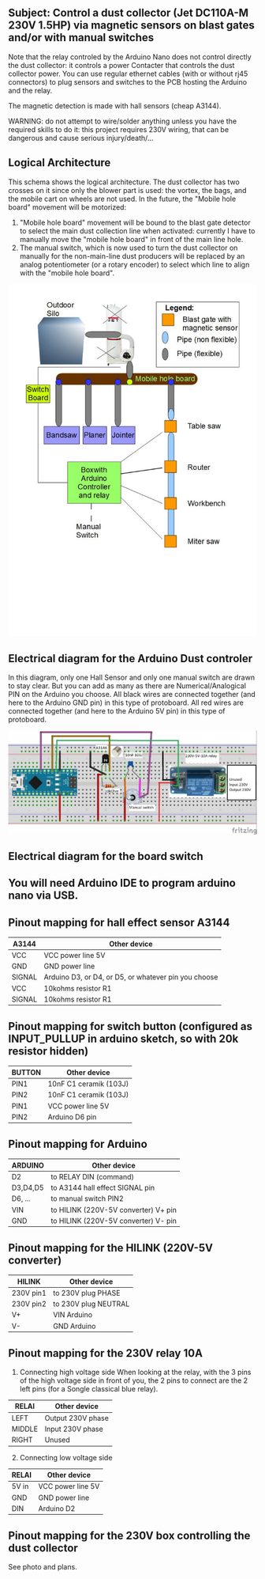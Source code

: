 ## Subject: Control a dust collector (Jet DC110A-M 230V 1.5HP) via magnetic sensors on blast gates and/or with manual switches
Note that the relay controled by the Arduino Nano does not control directly the dust collector: it controls a power Contacter that controls the dust collector power.
You can use regular ethernet cables (with or without rj45 connectors) to plug sensors and switches to the PCB hosting the Arduino and the relay.

The magnetic detection is made with hall sensors (cheap A3144).

WARNING: do not attempt to wire/solder anything unless you have the required skills to do it: this project
requires 230V wiring, that can be dangerous and cause serious injury/death/...

## Logical Architecture
This schema shows the logical architecture.
The dust collector has two crosses on it since only the blower part is used: the vortex, the bags, and the mobile cart on wheels are not used.
In the future, the "Mobile hole board" movement will be motorized:
1. "Mobile hole board" movement will be bound to the blast gate detector to select the main dust collection line when activated: currently I have to manually move the "mobile hole board" in front of the main line hole.
2. The manual switch, which is now used to turn the dust collector on manually for the non-main-line dust producers
will be replaced by an analog potentiometer (or a rotary encoder) to select which line to align with the "mobile hole board".

![Logical Architecture](https://github.com/vincent-bruel/arduino-and-co/blob/master/Projects/DustCollectorCommander-ArduinoNano-HallSensorsA3144/DustCollectorCommander-architecture.jpg)

## Electrical diagram for the Arduino Dust controler
In this diagram, only one Hall Sensor and only one manual switch are drawn to stay clear.
But you can add as many as there are Numerical/Analogical PIN on the Arduino you choose.
All black wires are connected together (and here to the Arduino GND pin) in this type of protoboard.
All red wires are connected together (and here to the Arduino 5V pin) in this type of protoboard.

![Diagram](https://github.com/vincent-bruel/arduino-and-co/blob/master/Projects/DustCollectorCommander-ArduinoNano-HallSensorsA3144/DustCollectorCommander_bb.jpg)
  
## Electrical diagram for the board switch
<This diagram will be drawn very soon>

## You will need Arduino IDE to program arduino nano via USB.

## Pinout mapping for hall effect sensor A3144
A3144   | Other device
------- | ----------------------
VCC     | VCC power line 5V
GND     | GND power line
SIGNAL  | Arduino D3, or D4, or D5, or whatever pin you choose
VCC     | 10kohms resistor R1
SIGNAL  | 10kohms resistor R1

## Pinout mapping for switch button (configured as INPUT_PULLUP in arduino sketch, so with 20k resistor hidden)
BUTTON  | Other device
------- | ----------------------
PIN1    | 10nF C1 ceramik (103J)
PIN2    | 10nF C1 ceramik (103J)
PIN1    | VCC power line 5V
PIN2    | Arduino D6 pin 

## Pinout mapping for Arduino
ARDUINO  | Other device
-------- | ----------------------
D2       | to RELAY DIN (command)
D3,D4,D5 | to A3144 hall effect SIGNAL pin
D6, ...  | to manual switch PIN2
VIN      | to HILINK (220V-5V converter) V+ pin
GND      | to HILINK (220V-5V converter) V- pin

## Pinout mapping for the HILINK (220V-5V converter)
HILINK    | Other device
----------| ----------------------
230V pin1 | to 230V plug PHASE
230V pin2 | to 230V plug NEUTRAL
V+        | VIN Arduino
V-        | GND Arduino

## Pinout mapping for the 230V relay 10A
1. Connecting high voltage side
When looking at the relay, with the 3 pins of the high voltage side in front of you, the 2 pins to connect are
the 2 left pins (for a Songle classical blue relay).


RELAI     | Other device
----------| ----------------------
LEFT      | Output 230V phase
MIDDLE    | Input 230V phase
RIGHT     | Unused

2. Connecting low voltage side

RELAI     | Other device
----------| ----------------------
5V in     | VCC power line 5V
GND       | GND power line
DIN       | Arduino D2

## Pinout mapping for the 230V box controlling the dust collector
See photo and plans.
